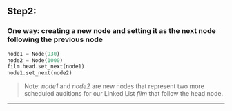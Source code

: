 ##  Step2:
### One way: creating a new node and setting it as the next node following the previous node

```python
node1 = Node(930)
node2 = Node(1000)
film.head.set_next(node1)
node1.set_next(node2)
```

> Note: *node1* and *node2* are new nodes that represent two more scheduled auditions for our Linked List *film* that follow the head node. 


-------------------------------------------------

[for speaker]: <> (Since the first node in our Linked List is the head, we then call `film.head.set_next[node1]` in order to assign `node1` as the next node following the head. 
 Now that `node1` is the tail of our Linked List `film`, we next call `node1.set_next[node2]` in order to assign `node2` as the next node following the tail, `node1`.)